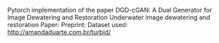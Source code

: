 Pytorch implementation of the paper DGD-cGAN: A Dual Generator for Image Dewatering and Restoration
Underwater image dewatering and restoration
Paper:
Preprint:
Dataset used: http://amandaduarte.com.br/turbid/
